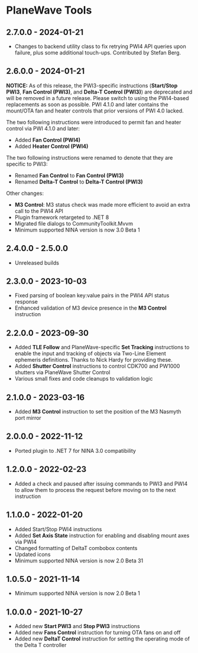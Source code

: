 ﻿# PlaneWave Tools

## 2.7.0.0 - 2024-01-21
* Changes to backend utility class to fix retrying PWI4 API queries upon failure, plus some additional touch-ups. Contributed by Stefan Berg.

## 2.6.0.0 - 2024-01-21
**NOTICE:** As of this release, the PWI3-specific instructions (**Start/Stop PWI3**, **Fan Control (PWI3)**, and **Delta-T Control (PWI3)**) are deprecated and will be removed in a future release. Please switch to using the PWI4-based replacements as soon as possible. PWI 4.1.0 and later contains the mount/OTA fan and heater controls that prior versions of PWI 4.0 lacked.

The two following instructions were introduced to permit fan and heater control via PWI 4.1.0 and later:
* Added **Fan Control (PWI4)**
* Added **Heater Control (PWI4)**

The two following instructions were renamed to denote that they are specific to PWI3:
* Renamed **Fan Control** to **Fan Control (PWI3)**
* Renamed **Delta-T Control** to **Delta-T Control (PWI3)**

Other changes:
* **M3 Control**: M3 status check was made more efficient to avoid an extra call to the PWI4 API
* Plugin framework retargeted to .NET 8
* Migrated file dialogs to CommunityToolkit.Mvvm
* Minimum supported NINA version is now 3.0 Beta 1

## 2.4.0.0 - 2.5.0.0
* Unreleased builds

## 2.3.0.0 - 2023-10-03
* Fixed parsing of boolean key:value pairs in the PWI4 API status response
* Enhanced validation of M3 device presence in the **M3 Control** instruction

## 2.2.0.0 - 2023-09-30
* Added **TLE Follow** and PlaneWave-specific **Set Tracking** instructions to enable the input and tracking of objects via Two-Line Element ephemeris definitions. Thanks to Nick Hardy for providing these.
* Added **Shutter Control** instructions to control CDK700 and PW1000 shutters via PlaneWave Shutter Control
* Various small fixes and code cleanups to validation logic

## 2.1.0.0 - 2023-03-16
* Added **M3 Control** instruction to set the position of the M3 Nasmyth port mirror

## 2.0.0.0 - 2022-11-12
* Ported plugin to .NET 7 for NINA 3.0 compatibility

## 1.2.0.0 - 2022-02-23
* Added a check and paused after issuing commands to PWI3 and PWI4 to allow them to process the request before moving on to the next instruction

## 1.1.0.0 - 2022-01-20
* Added Start/Stop PWI4 instructions
* Added **Set Axis State** instruction for enabling and disabling mount axes via PWI4
* Changed formatting of DeltaT combobox contents
* Updated icons
* Minimum supported NINA version is now 2.0 Beta 31

## 1.0.5.0 - 2021-11-14
* Minimum supported NINA version is now 2.0 Beta 1

## 1.0.0.0 - 2021-10-27
* Added new **Start PWI3** and **Stop PWI3** instructions
* Added new **Fans Control** instruction for turning OTA fans on and off
* Added new **DeltaT Control** instruction for setting the operating mode of the Delta T controller
